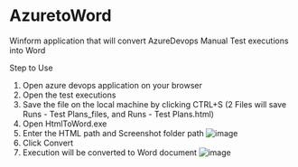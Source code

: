 # AzuretoWord
Winform application that will convert AzureDevops Manual Test executions into Word 


Step to Use
1) Open azure devops application on your browser
2) Open the test executions
3) Save the file on the local machine by clicking CTRL+S (2 Files will save Runs - Test Plans_files, and Runs - Test Plans.html)
4) Open HtmlToWord.exe
5) Enter the HTML path and Screenshot folder path
![image](https://user-images.githubusercontent.com/11816224/209564170-adb03c2b-9a0f-4a44-b390-8ddceb0e6bc4.png)
6) Click Convert
7) Execution will be converted to Word document
![image](https://user-images.githubusercontent.com/11816224/209564464-95428dc6-436d-4073-94b0-a32d6516696b.png)


